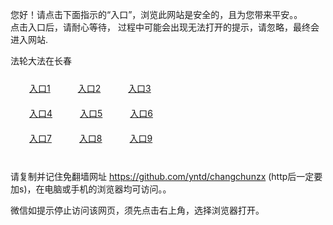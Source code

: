 您好！请点击下面指示的“入口”，浏览此网站是安全的，且为您带来平安。。 <br/>
点击入口后，请耐心等待， 过程中可能会出现无法打开的提示，请忽略，最终会进入网站. </br>

法轮大法在长春<br/>
<div style="padding:10px"><a style="margin:20px" target="_blank" href="https://d2rwpwpo6ttj4p.cloudfront.net/2Qpsp?niurwpi" id="ccLink1" rel="nofollow">入口1</a> <a target="_blank" style="margin:20px" href="https://d3ddqfcr9n3xws.cloudfront.net/2Qpsp?lgfqi" id="ccLink2" rel="nofollow">入口2</a> <a style="margin:20px" target="_blank" href="https://d55oqfz4d7g7a.cloudfront.net/2Qpsp?khbunn" id="ccLink3" rel="nofollow">入口3</a></div>

<div style="padding:10px" ><a style="margin:20px" target="_blank" href="https://d2rwpwpo6ttj4p.cloudfront.net/2Qpsp?niurwpi" id="ccLink4" rel="nofollow">入口4</a> <a style="margin:20px" href="https://d3ddqfcr9n3xws.cloudfront.net/2Qpsp?lgfqi" target="_blank" id="ccLink5" rel="nofollow">入口5</a> <a style="margin:20px" href="https://d55oqfz4d7g7a.cloudfront.net/2Qpsp?khbunn" target="_blank" id="ccLink6" rel="nofollow">入口6</a></div>

<div style="padding:10px"><a style="margin:20px" target="_blank" href="https://d2rwpwpo6ttj4p.cloudfront.net/2Qpsp?niurwpi" id="ccLink7" rel="nofollow">入口7</a> <a style="margin:20px" href="https://d3ddqfcr9n3xws.cloudfront.net/2Qpsp?lgfqi" target="_blank" id="ccLink8" rel="nofollow">入口8</a> <a style="margin:20px" target="_blank" href="https://d55oqfz4d7g7a.cloudfront.net/2Qpsp?khbunn" id="ccLink9" rel="nofollow">入口9</a></div>

<br/>



请复制并记住免翻墙网址 https://github.com/yntd/changchunzx (http后一定要加s)，在电脑或手机的浏览器均可访问。。<br/>

微信如提示停止访问该网页，须先点击右上角，选择浏览器打开。
